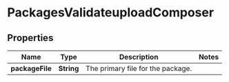 
# PackagesValidateuploadComposer

## Properties
Name | Type | Description | Notes
------------ | ------------- | ------------- | -------------
**packageFile** | **String** | The primary file for the package. | 



